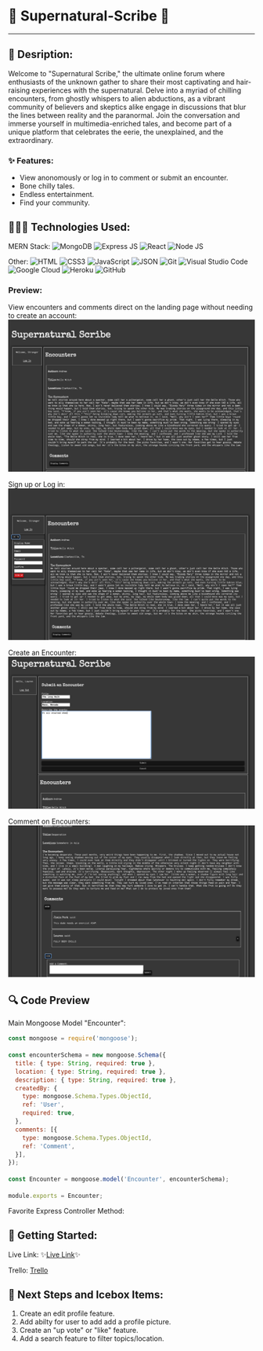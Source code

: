 # 👻 Supernatural-Scribe 📜

---

## 📔 Desription:
Welcome to "Supernatural Scribe," the ultimate online forum where enthusiasts of the unknown gather to share their most captivating and hair-raising experiences with the supernatural. Delve into a myriad of chilling encounters, from ghostly whispers to alien abductions, as a vibrant community of believers and skeptics alike engage in discussions that blur the lines between reality and the paranormal. Join the conversation and immerse yourself in multimedia-enriched tales, and become part of a unique platform that celebrates the eerie, the unexplained, and the extraordinary.

### ✨ Features:
- View anonomously or log in to comment or submit an encounter.
- Bone chilly tales.
- Endless entertainment.
- Find your community.

## 👩🏽‍💻 Technologies Used:

MERN Stack:
![MongoDB](https://img.shields.io/badge/MongoDB-4EA94B?style=for-the-badge&logo=mongodb&logoColor=white)
![Express JS](https://img.shields.io/badge/Express.js-000000?style=for-the-badge&logo=express&logoColor=white)
![React](https://img.shields.io/badge/React-20232A?style=for-the-badge&logo=react&logoColor=61DAFB)
![Node JS](https://img.shields.io/badge/Node%20js-339933?style=for-the-badge&logo=nodedotjs&logoColor=white)

Other:
![HTML](https://img.shields.io/badge/HTML5-E34F26?style=for-the-badge&logo=html5&logoColor=white)
![CSS3](https://img.shields.io/badge/CSS3-1572B6?style=for-the-badge&logo=css3&logoColor=white)
![JavaScript](https://img.shields.io/badge/JavaScript-323330?style=for-the-badge&logo=javascript&logoColor=F7DF1E)
![JSON](https://img.shields.io/badge/json-5E5C5C?style=for-the-badge&logo=json&logoColor=white)
![Git](https://img.shields.io/badge/GIT-E44C30?style=for-the-badge&logo=git&logoColor=white)
![Visual Studio Code](https://img.shields.io/badge/VSCode-0078D4?style=for-the-badge&logo=visual%20studio%20code&logoColor=white) 
![Google Cloud](https://img.shields.io/badge/Google_Cloud-4285F4?style=for-the-badge&logo=google-cloud&logoColor=white)
![Heroku](https://img.shields.io/badge/Heroku-430098?style=for-the-badge&logo=heroku&logoColor=white)
![GitHub](https://img.shields.io/badge/GitHub-100000?style=for-the-badge&logo=github&logoColor=white)

### Preview:

View encounters and comments direct on the landing page without needing to create an account:
![Landing Page](public/images/landing.png)

Sign up or Log in:
![Sign Up](public/images/signup.png)

Create an Encounter:
![Create Encounter](public/images/encounter.png)

Comment on Encounters:
![Comment](public/images/comment.png)

## 🔍 Code Preview

Main Mongoose Model "Encounter":
```js
const mongoose = require('mongoose');

const encounterSchema = new mongoose.Schema({
  title: { type: String, required: true },
  location: { type: String, required: true },
  description: { type: String, required: true },
  createdBy: {
    type: mongoose.Schema.Types.ObjectId,
    ref: 'User',
    required: true,
  },
  comments: [{
    type: mongoose.Schema.Types.ObjectId,
    ref: 'Comment',
  }],
});

const Encounter = mongoose.model('Encounter', encounterSchema);

module.exports = Encounter;
```

Favorite Express Controller Method:



## 💫 Getting Started:
Live Link:
✨[Live Link](https://supernatural-scribe-775c8db69f47.herokuapp.com/)✨

Trello:
[Trello](https://trello.com/b/mfAVT0Zt/project-4)

## 🧊 Next Steps and Icebox Items:

1. Create an edit profile feature.
2. Add abilty for user to add add a profile picture.
3. Create an "up vote" or "like" feature.
4. Add a search feature to filter topics/location.
